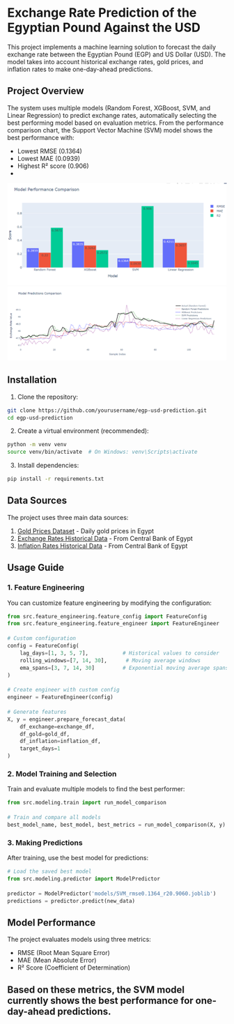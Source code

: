 # Exchange Rate Prediction of the Egyptian Pound Against the USD

This project implements a machine learning solution to forecast the daily exchange rate between the Egyptian Pound (EGP) and US Dollar (USD). The model takes into account historical exchange rates, gold prices, and inflation rates to make one-day-ahead predictions.

## Project Overview

The system uses multiple models (Random Forest, XGBoost, SVM, and Linear Regression) to predict exchange rates, automatically selecting the best performing model based on evaluation metrics. From the performance comparison chart, the Support Vector Machine (SVM) model shows the best performance with:
- Lowest RMSE (0.1364)
- Lowest MAE (0.0939)
- Highest R² score (0.906)
- 
![alt text](plots/comparison.PNG "Title")
![alt text](plots/evaluation_models.PNG "Title")




## Installation

1. Clone the repository:
```bash
git clone https://github.com/yourusername/egp-usd-prediction.git
cd egp-usd-prediction
```

2. Create a virtual environment (recommended):
```bash
python -m venv venv
source venv/bin/activate  # On Windows: venv\Scripts\activate
```

3. Install dependencies:
```bash
pip install -r requirements.txt
```


## Data Sources

The project uses three main data sources:

1. [Gold Prices Dataset](https://www.kaggle.com/datasets/mohamedmagdy11/egypt-gold-prices-daily-updated) - Daily gold prices in Egypt
2. [Exchange Rates Historical Data](https://www.cbe.org.eg/en/economic-research/statistics/exchange-rates/historical-data) - From Central Bank of Egypt
3. [Inflation Rates Historical Data](https://www.cbe.org.eg/en/economic-research/statistics/inflation-rates/historical-data) - From Central Bank of Egypt

## Usage Guide

### 1. Feature Engineering

You can customize feature engineering by modifying the configuration:

```python
from src.feature_engineering.feature_config import FeatureConfig
from src.feature_engineering.feature_engineer import FeatureEngineer

# Custom configuration
config = FeatureConfig(
    lag_days=[1, 3, 5, 7],           # Historical values to consider
    rolling_windows=[7, 14, 30],      # Moving average windows
    ema_spans=[3, 7, 14, 30]         # Exponential moving average spans
)

# Create engineer with custom config
engineer = FeatureEngineer(config)

# Generate features
X, y = engineer.prepare_forecast_data(
    df_exchange=exchange_df,
    df_gold=gold_df,
    df_inflation=inflation_df,
    target_days=1
)
```

### 2. Model Training and Selection

Train and evaluate multiple models to find the best performer:

```python
from src.modeling.train import run_model_comparison

# Train and compare all models
best_model_name, best_model, best_metrics = run_model_comparison(X, y)
```

### 3. Making Predictions

After training, use the best model for predictions:

```python
# Load the saved best model
from src.modeling.predictor import ModelPredictor

predictor = ModelPredictor('models/SVM_rmse0.1364_r20.9060.joblib')
predictions = predictor.predict(new_data)
```

## Model Performance

The project evaluates models using three metrics:
- RMSE (Root Mean Square Error)
- MAE (Mean Absolute Error)
- R² Score (Coefficient of Determination)

Based on these metrics, the SVM model currently shows the best performance for one-day-ahead predictions.
--------

